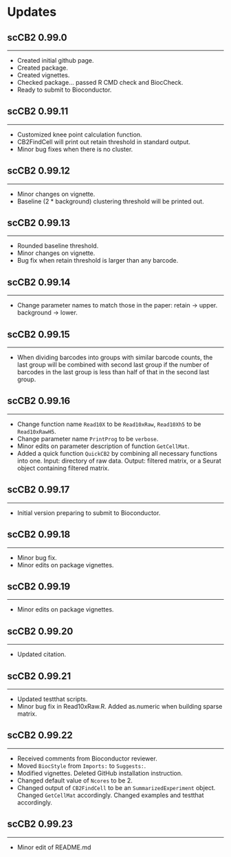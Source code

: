 # Updates

## scCB2 0.99.0

---------------------

* Created initial github page.
* Created package.
* Created vignettes.
* Checked package... passed R CMD check and BiocCheck.
* Ready to submit to Bioconductor.

## scCB2 0.99.11

---------------------

* Customized knee point calculation function.
* CB2FindCell will print out retain threshold in standard output.
* Minor bug fixes when there is no cluster.

## scCB2 0.99.12

---------------------

* Minor changes on vignette.
* Baseline (2 * background) clustering threshold will be printed out.

## scCB2 0.99.13

---------------------

* Rounded baseline threshold.
* Minor changes on vignette.
* Bug fix when retain threshold is larger than any barcode.

## scCB2 0.99.14

---------------------

* Change parameter names to match those in the paper: retain -> upper. background -> lower.

## scCB2 0.99.15

---------------------

* When dividing barcodes into groups with similar barcode counts, the last group will be combined with second last group if the number of barcodes in the last group is less than half of that in the second last group. 

## scCB2 0.99.16

---------------------

* Change function name `Read10X` to be `Read10xRaw`, `Read10Xh5` to be `Read10xRawH5`.
* Change parameter name `PrintProg` to be `verbose`.
* Minor edits on parameter description of function `GetCellMat`.
* Added a quick function `QuickCB2` by combining all necessary functions into one. Input: directory of raw data. Output: filtered matrix, or a Seurat object containing filtered matrix.

## scCB2 0.99.17

---------------------

* Initial version preparing to submit to Bioconductor.

## scCB2 0.99.18

---------------------

* Minor bug fix.
* Minor edits on package vignettes.

## scCB2 0.99.19

---------------------

* Minor edits on package vignettes.

## scCB2 0.99.20

---------------------

* Updated citation.

## scCB2 0.99.21

---------------------

* Updated testthat scripts.
* Minor bug fix in Read10xRaw.R. Added as.numeric when building sparse matrix.

## scCB2 0.99.22

---------------------

* Received comments from Bioconductor reviewer.
* Moved `BiocStyle` from `Imports:` to `Suggests:`.
* Modified vignettes. Deleted GitHub installation instruction.
* Changed default value of `Ncores` to be 2.
* Changed output of `CB2FindCell` to be an `SummarizedExperiment` object. Changed `GetCellMat` accordingly. Changed examples and testthat accordingly.

## scCB2 0.99.23

---------------------

* Minor edit of README.md
